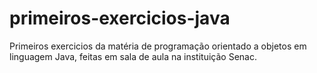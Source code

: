 # primeiros-exercicios-java
Primeiros exercicios da matéria de programação orientado a objetos em linguagem Java,  feitas em sala de aula  na instituição Senac.
